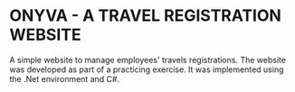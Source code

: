 # ONYVA - A TRAVEL REGISTRATION WEBSITE

A simple website to manage employees' travels registrations. The website was developed as part of a practicing exercise. It was implemented using the .Net environment and C#. 